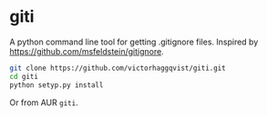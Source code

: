 # giti


A python command line tool for getting .gitignore files. Inspired by https://github.com/msfeldstein/gitignore.

```sh
git clone https://github.com/victorhaggqvist/giti.git
cd giti
python setyp.py install
```

Or from AUR `giti`.
